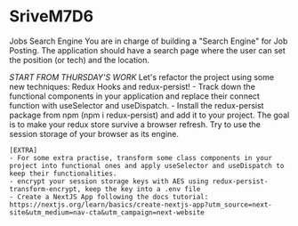 # SriveM7D6
Jobs Search Engine
    You are in charge of building a "Search Engine" for Job Posting.
    The application should have a search page where the user can set the position (or tech) and the location.
    
   *START FROM THURSDAY'S WORK*
    Let's refactor the project using some new techniques: Redux Hooks and redux-persist!
    - Track down the functional components in your application and replace their connect function with useSelector and useDispatch.
    - Install the redux-persist package from npm (npm i redux-persist) and add it to your project. The goal is to make your redux store survive a browser refresh.
      Try to use the session storage of your browser as its engine.

    [EXTRA]
    - For some extra practise, transform some class components in your project into functional ones and apply useSelector and useDispatch to keep their functionalities.
    - encrypt your session storage keys with AES using redux-persist-transform-encrypt, keep the key into a .env file
    - Create a NextJS App following the docs tutorial:
    https://nextjs.org/learn/basics/create-nextjs-app?utm_source=next-site&utm_medium=nav-cta&utm_campaign=next-website
